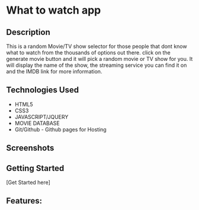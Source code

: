 # What to watch app

## Description
 This is a random Movie/TV show selector for those people that dont know what to watch from the thousands of options out there.
 click on the generate movie button and it will pick a random movie or TV show for you. 
 It will display the name of the show, the streaming service you can find it on and the IMDB link for more information.
## Technologies Used
- HTML5
- CSS3
- JAVASCRIPT/JQUERY
- MOVIE DATABASE
- Git/Github - Github pages for Hosting

## Screenshots


## Getting Started
[Get Started here]

## Features: